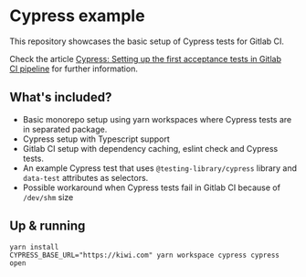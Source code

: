 # Cypress example

This repository showcases the basic setup of Cypress tests for Gitlab CI.

Check the article [Cypress: Setting up the first acceptance tests in Gitlab CI pipeline](https://medium.com/p/54b1c53f478b) for further information.

## What's included?

- Basic monorepo setup using yarn workspaces where Cypress tests are in separated package.
- Cypress setup with Typescript support
- Gitlab CI setup with dependency caching, eslint check and Cypress tests.
- An example Cypress test that uses `@testing-library/cypress` library and `data-test` attributes as selectors.
- Possible workaround when Cypress tests fail in Gitlab CI because of `/dev/shm` size   

## Up & running

```
yarn install
CYPRESS_BASE_URL="https://kiwi.com" yarn workspace cypress cypress open
```
